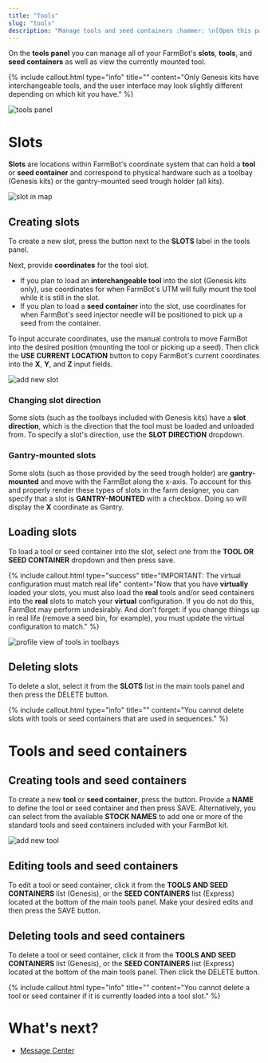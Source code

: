 ```yaml
---
title: "Tools"
slug: "tools"
description: "Manage tools and seed containers :hammer: \n[Open this panel in the app](https://my.farm.bot/app/designer/tools)"
---
```


On the **tools panel** you can manage all of your FarmBot's **slots**, **tools**, and **seed containers** as well as view the currently mounted tool.

{%
include callout.html
type="info"
title=""
content="Only Genesis kits have interchangeable tools, and the user interface may look slightly different depending on which kit you have."
%}

![tools panel](_images/tools_panel.png)

# Slots

**Slots** are locations within FarmBot's coordinate system that can hold a **tool** or **seed container** and correspond to physical hardware such as a toolbay (Genesis kits) or the gantry-mounted seed trough holder (all kits).

![slot in map](_images/slot_in_map.png)

## Creating slots

To create a new slot, press the <span class="fb-button fb-gray"><i class='fa fa-plus'></i></span> button next to the **SLOTS** label in the tools panel.

Next, provide **coordinates** for the tool slot.
  * If you plan to load an **interchangeable tool** into the slot (Genesis kits only), use coordinates for when FarmBot's UTM will fully mount the tool while it is still in the slot.
  * If you plan to load a **seed container** into the slot, use coordinates for when FarmBot's seed injector needle will be positioned to pick up a seed from the container.

To input accurate coordinates, use the manual controls to move FarmBot into the desired position (mounting the tool or picking up a seed). Then click the **USE CURRENT LOCATION** <span class="fb-button fb-blue"><i class='fa fa-crosshairs'></i></span> button to copy FarmBot's current coordinates into the **X**, **Y**, and **Z** input fields.

![add new slot](_images/add_new_slot.png)

### Changing slot direction

Some slots (such as the toolbays included with Genesis kits) have a **slot direction**, which is the direction that the tool must be loaded and unloaded from. To specify a slot's direction, use the **SLOT DIRECTION** dropdown.

### Gantry-mounted slots

Some slots (such as those provided by the seed trough holder) are **gantry-mounted** and move with the FarmBot along the x-axis. To account for this and properly render these types of slots in the farm designer, you can specify that a slot is **GANTRY-MOUNTED** with a checkbox. Doing so will display the **X** coordinate as <span class="fb-input fb-disabled-input">Gantry</span>.

## Loading slots

To load a tool or seed container into the slot, select one from the **TOOL OR SEED CONTAINER** dropdown and then press <span class="fb-button fb-green">save</span>.

{%
include callout.html
type="success"
title="IMPORTANT: The virtual configuration must match real life"
content="Now that you have **virtually** loaded your slots, you must also load the **real** tools and/or seed containers into the **real** slots to match your **virtual** configuration. If you do not do this, FarmBot may perform undesirably. And don't forget: if you change things up in real life (remove a seed bin, for example), you must update the virtual configuration to match."
%}

![profile view of tools in toolbays](_images/profile_view_of_tools_in_toolbays.png)

## Deleting slots

To delete a slot, select it from the **SLOTS** list in the main tools panel and then press the <span class="fb-button fb-red">DELETE</span> button.

{%
include callout.html
type="info"
title=""
content="You cannot delete slots with tools or seed containers that are used in sequences."
%}

# Tools and seed containers

## Creating tools and seed containers

To create a new **tool** or **seed container**, press the <span class="fb-button fb-gray"><i class='fa fa-plus'></i></span> button. Provide a **NAME** to define the tool or seed container and then press <span class="fb-button fb-green">SAVE</span>. Alternatively, you can select from the available **STOCK NAMES** to add one or more of the standard tools and seed containers included with your FarmBot kit.

![add new tool](_images/add_new_tool.png)

## Editing tools and seed containers

To edit a tool or seed container, click it from the **TOOLS AND SEED CONTAINERS** list (Genesis), or the **SEED CONTAINERS** list (Express) located at the bottom of the main tools panel. Make your desired edits and then press the <span class="fb-button fb-green">SAVE</span> button.

## Deleting tools and seed containers

To delete a tool or seed container, click it from the **TOOLS AND SEED CONTAINERS** list (Genesis), or the **SEED CONTAINERS** list (Express) located at the bottom of the main tools panel. Then click the <span class="fb-button fb-red">DELETE</span> button.

{%
include callout.html
type="info"
title=""
content="You cannot delete a tool or seed container if it is currently loaded into a tool slot."
%}

# What's next?

 * [Message Center](intro/message-center.md)
